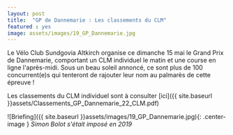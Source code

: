 ```yaml
---
layout: post
title:  "GP de Dannemarie : Les classements du CLM"
featured : yes
image: assets/images/19_GP_Dannemarie.jpg
---
```


Le Vélo Club Sundgovia Altkirch organise ce dimanche 15 mai le Grand Prix de Dannemarie, comportant un CLM individuel le matin et une course en ligne l'après-midi. Sous un beau soleil annoncé, ce sont plus de 100 concurrent(e)s qui tenteront de rajouter leur nom au palmarès de cette épreuve !

Les classements du CLM individuel sont à consulter [ici]({{ site.baseurl }}assets/Classements_GP_Dannemarie_22_CLM.pdf)

![Briefing]({{ site.baseurl }}assets/images/19_GP_Dannemarie.jpg){: .center-image }
_Simon Bolot s'était imposé en 2019_


















